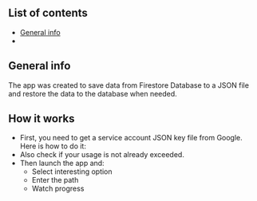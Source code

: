 ## List of contents
* [General info](#general-info)
* 

## General info

The app was created to save data from Firestore Database to a JSON file and restore the data to the database when needed.

## How it works

* First, you need to get a service account JSON key file from Google. Here is how to do it: 
* Also check if your usage is not already exceeded.
* Then launch the app and: 
  * Select interesting option
  * Enter the path
  * Watch progress